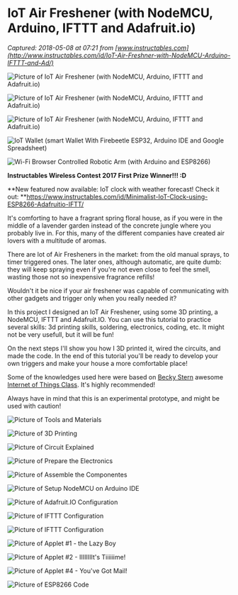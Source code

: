 # IoT Air Freshener (with NodeMCU, Arduino, IFTTT and Adafruit.io)

_Captured: 2018-05-08 at 07:21 from [www.instructables.com](http://www.instructables.com/id/IoT-Air-Freshner-with-NodeMCU-Arduino-IFTTT-and-Ad/)_

![Picture of IoT Air Freshener \(with NodeMCU, Arduino, IFTTT and Adafruit.io\)](https://cdn.instructables.com/FPK/TMGX/J98RMPOE/FPKTMGXJ98RMPOE.LARGE.gif?auto=webp&frame=1)

![Picture of IoT Air Freshener \(with NodeMCU, Arduino, IFTTT and Adafruit.io\)](https://cdn.instructables.com/F2O/EBMP/J98RMME2/F2OEBMPJ98RMME2.LARGE.gif?auto=webp&frame=1&width=365)

![Picture of IoT Air Freshener \(with NodeMCU, Arduino, IFTTT and Adafruit.io\)](https://cdn.instructables.com/FLC/6Q95/J98RMMKA/FLC6Q95J98RMMKA.LARGE.gif?auto=webp&frame=1&width=365)

![IoT Wallet \(smart Wallet With Firebeetle ESP32, Arduino IDE and Google Spreadsheet\)](https://cdn.instructables.com/FO1/6MAE/JGMJ9GEU/FO16MAEJGMJ9GEU.SQUARE2.jpg)

![Wi-Fi Browser  Controlled Robotic Arm \(with Arduino and ESP8266\)](https://cdn.instructables.com/F2D/Q5IE/JFCSYWBH/F2DQ5IEJFCSYWBH.SQUARE2.jpg)

**Instructables Wireless Contest 2017 First Prize Winner!!! :D**

**New featured now available: IoT clock with weather forecast! Check it out: **<https://www.instructables.com/id/Minimalist-IoT-Clock-using-ESP8266-Adafruitio-IFTT/>

It's comforting to have a fragrant spring floral house, as if you were in the middle of a lavender garden instead of the concrete jungle where you probably live in. For this, many of the different companies have created air lovers with a multitude of aromas.

There are lot of Air Fresheners in the market: from the old manual sprays, to timer triggered ones. The later ones, although automatic, are quite dumb: they will keep spraying even if you're not even close to feel the smell, wasting those not so inexpensive fragrance refills!

Wouldn't it be nice if your air freshener was capable of communicating with other gadgets and trigger only when you really needed it?

In this project I designed an IoT Air Freshener, using some 3D printing, a NodeMCU, IFTTT and Adafruit.IO. You can use this tutorial to practice several skills: 3d printing skills, soldering, electronics, coding, etc. It might not be very usefull, but it will be fun!

On the next steps I'll show you how I 3D printed it, wired the circuits, and made the code. In the end of this tutorial you'll be ready to develop your own triggers and make your house a more comfortable place!

Some of the knowledges used here were based on [Becky Stern](https://www.instructables.com/member/bekathwia/) awesome [Internet of Things Class](https://www.instructables.com/class/Internet-of-Things-Class/). It's highly recommended!

Always have in mind that this is an experimental prototype, and might be used with caution!

![Picture of Tools and Materials](https://cdn.instructables.com/FPA/DUV1/J6MGIP0Q/FPADUV1J6MGIP0Q.LARGE.jpg?auto=webp)

![Picture of 3D Printing](https://cdn.instructables.com/FWD/JRB5/J98RMTVC/FWDJRB5J98RMTVC.LARGE.gif?auto=webp&frame=1)

![Picture of Circuit Explained](https://cdn.instructables.com/FY4/28Y3/J8QGDBAN/FY428Y3J8QGDBAN.LARGE.jpg?auto=webp&width=837)

![Picture of Prepare the Electronics](https://cdn.instructables.com/FYG/E8SH/J8AGMQUV/FYGE8SHJ8AGMQUV.LARGE.jpg?auto=webp&width=700)

![Picture of Assemble the Componentes](https://cdn.instructables.com/FQ5/ESZ1/J8UGW997/FQ5ESZ1J8UGW997.LARGE.jpg?auto=webp&width=923)

![Picture of Setup NodeMCU on Arduino IDE](https://cdn.instructables.com/FZQ/XW7B/J8QGFW94/FZQXW7BJ8QGFW94.LARGE.jpg?auto=webp)

![Picture of Adafruit.IO Configuration](https://cdn.instructables.com/FW1/OW2C/J7UR3ULL/FW1OW2CJ7UR3ULL.LARGE.jpg?auto=webp&width=900&crop=3:2)

![Picture of IFTTT Configuration](https://cdn.instructables.com/FVR/00I7/J7UR3UMA/FVR00I7J7UR3UMA.LARGE.jpg?auto=webp&width=600&crop=3:2)

![Picture of IFTTT Configuration](https://cdn.instructables.com/FTK/CACT/J7UR3TSG/FTKCACTJ7UR3TSG.LARGE.jpg?auto=webp&width=600&crop=3:2)

![Picture of Applet #1 - the Lazy Boy](https://cdn.instructables.com/FN6/IDOK/J98RMO86/FN6IDOKJ98RMO86.LARGE.gif?auto=webp&frame=1)

![Picture of Applet #2 - IIIIIIIIt's Tiiiiiime!](https://cdn.instructables.com/FKV/HSHR/J98RMOTK/FKVHSHRJ98RMOTK.LARGE.gif?auto=webp&frame=1)

![Picture of Applet #4 - You've Got Mail!](https://cdn.instructables.com/FLC/6Q95/J98RMMKA/FLC6Q95J98RMMKA.LARGE.gif?auto=webp&frame=1)

![Picture of ESP8266 Code](https://cdn.instructables.com/F4G/KEP4/J8YR7LK6/F4GKEP4J8YR7LK6.LARGE.jpg?auto=webp)
